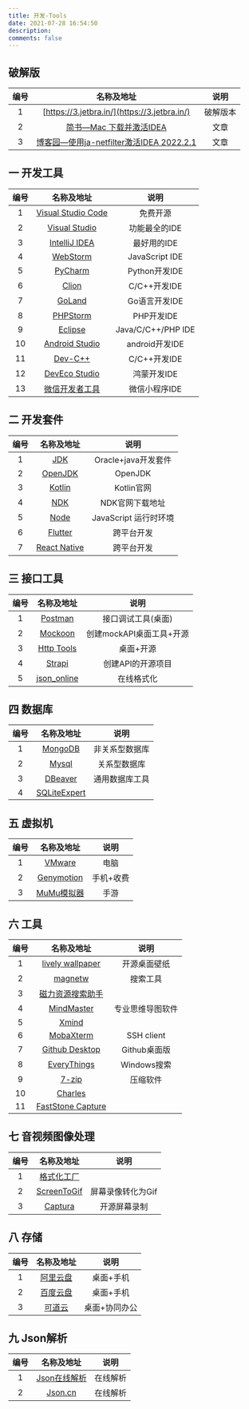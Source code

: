 ```yaml
---
title: 开发-Tools
date: 2021-07-28 16:54:50
description: 
comments: false
---
```

## 破解版

| 编号 |                          名称及地址                          |   说明   |
| :--: | :----------------------------------------------------------: | :------: |
|  1   |         [https://3.jetbra.in/](https://3.jetbra.in/)         | 破解版本 |
|  2   | [简书—Mac 下载并激活IDEA](https://www.jianshu.com/p/a296910b8433) |   文章   |
|  3   | [博客园—使用ja-netfilter激活IDEA 2022.2.1](https://www.cnblogs.com/yanglang/p/16818245.html) |   文章   |

## 一 开发工具

| 编号 |                          名称及地址                          |        说明        |
| :--: | :----------------------------------------------------------: | :----------------: |
|  1   |     [Visual Studio Code](https://code.visualstudio.com/)     |      免费开源      |
|  2   | [Visual Studio](https://visualstudio.microsoft.com/zh-hans/) |   功能最全的IDE    |
|  3   |       [IntelliJ IDEA](https://www.jetbrains.com/idea/)       |    最好用的IDE     |
|  4   |       [WebStorm](https://www.jetbrains.com/webstorm/)        |   JavaScript IDE   |
|  5   |        [PyCharm](https://www.jetbrains.com/pycharm/)         |   Python开发IDE    |
|  6   |          [Clion](https://www.jetbrains.com/clion/)           |    C/C++开发IDE    |
|  7   |           [GoLand](https://www.jetbrains.com/go/)            |   Go语言开发IDE    |
|  8   |       [PHPStorm](https://www.jetbrains.com/phpstorm/)        |     PHP开发IDE     |
|  9   |    [Eclipse](https://www.eclipse.org/downloads/packages/)    | Java/C/C++/PHP IDE |
|  10  | [Android Studio](https://developer.android.google.cn/studio#downloads) |   android开发IDE   |
|  11  |     [Dev-C++](https://bloodshed-dev-c.en.softonic.com/)      |    C/C++开发IDE    |
|  12  | [DevEco Studio](https://developer.huawei.com/consumer/cn/deveco_studio) |    鸿蒙开发IDE     |
|  13  | [微信开发者工具](https://developers.weixin.qq.com/miniprogram/dev/devtools/download.html) |   微信小程序IDE    |

## 二 开发套件

| 编号 |                          名称及地址                          |         说明          |
| :--: | :----------------------------------------------------------: | :-------------------: |
|  1   | [JDK](https://www.oracle.com/java/technologies/javase-downloads.html) |  Oracle+java开发套件  |
|  2   | [OpenJDK](https://adoptium.net/zh-CN/temurin/releases/?version=11) |        OpenJDK        |
|  3   |              [Kotlin](https://kotlinlang.org/)               |      Kotlin官网       |
|  4   |  [NDK](https://developer.android.google.cn/ndk/downloads/)   |    NDK官网下载地址    |
|  5   |              [Node](https://nodejs.org/zh-cn/)               | JavaScript 运行时环境 |
|  6   |               [Flutter](https://flutter.dev/)                |      跨平台开发       |
|  7   |           [React Native](http://reactnative.dev/)            |      跨平台开发       |

## 三 接口工具

| 编号 |                         名称及地址                          |           说明           |
| :--: | :---------------------------------------------------------: | :----------------------: |
|  1   |        [Postman](https://www.postman.com/downloads/)        |    接口调试工具(桌面)    |
|  2   |               [Mockoon](https://mockoon.com/)               | 创建mockAPI桌面工具+开源 |
|  3   |  [Http Tools](https://github.com/httptoolkit/httptoolkit)   |        桌面+开源         |
|  4   |                [Strapi](https://strapi.io/)                 |    创建API的开源项目     |
|  5   | [json_online](https://www.sojson.com/json/json_online.html) |        在线格式化        |

## 四 数据库

| 编号 |                        名称及地址                         |      说明      |
| :--: | :-------------------------------------------------------: | :------------: |
|  1   |         [MongoDB](https://www.mongodb.com/zh-cn)          | 非关系型数据库 |
|  2   |         [Mysql](https://www.mysql.com/downloads/)         |  关系型数据库  |
|  3   | [DBeaver](https://dbeaver.io/2021/07/18/dbeaver-21-1-3/)  | 通用数据库工具 |
|  4   | [SQLiteExpert](http://www.sqliteexpert.com/download.html) |                |

## 五 虚拟机

| 编号 |                名称及地址                 |   说明    |
| :--: | :---------------------------------------: | :-------: |
|  1   |     [VMware](https://www.vmware.com/)     |   电脑    |
|  2   | [Genymotion](https://www.genymotion.com/) | 手机+收费 |
|  3   |    [MuMu模拟器](https://mumu.163.com/)    |   手游    |

## 六 工具
| 编号 |                          名称及地址                          |       说明       |
| :--: | :----------------------------------------------------------: | :--------------: |
|  1   | [lively wallpaper](https://github.com/rocksdanister/lively)  |   开源桌面壁纸   |
|  2   |       [magnetw](https://github.com/xiandanin/magnetW)        |     搜索工具     |
|  3   | [磁力资源搜索助手](https://www.mefcl.com/btresourcesearch/896) |                  |
|  4   | [MindMaster](https://www.edrawsoft.cn/mindmaster/lp-1.html)  | 专业思维导图软件 |
|  5   |                [Xmind](https://www.xmind.cn/)                |                  |
|  6   |         [MobaXterm](https://mobaxterm.mobatek.net/)          |    SSH client    |
|  7   |        [Github Desktop](https://desktop.github.com/)         |   Github桌面版   |
|  8   |      [EveryThings](https://everything.en.softonic.com/)      |   Windows搜索    |
|  9   |               [7-zip](https://www.7-zip.org/)                |     压缩软件     |
|  10  |           [Charles](https://www.charlesproxy.com/)           |                  |
|  11  | [FastStone Capture](https://faststone-capture.en.softonic.com/) |                  |

## 七 音视频图像处理

| 编号 |                 名称及地址                 |       说明        |
| :--: | :----------------------------------------: | :---------------: |
|  1   |   [格式化工厂](http://www.pcgeshi.com/)    |                   |
|  2   | [ScreenToGif](https://www.screentogif.com) | 屏幕录像转化为Gif |
|  3   | [Captura](https://captura.updatestar.com/) |   开源屏幕录制    |

## 八 存储

| 编号 |                名称及地址                |     说明      |
| :--: | :--------------------------------------: | :-----------: |
|  1   | [阿里云盘](https://www.aliyundrive.com/) |   桌面+手机   |
|  2   |    [百度云盘](https://pan.baidu.com)     |   桌面+手机   |
|  3   |     [可道云](https://kodcloud.com/)      | 桌面+协同办公 |

## 九 Json解析

| 编号 |               名称及地址               |   说明   |
| :--: | :------------------------------------: | :------: |
|  1   | [Json在线解析](https://www.sojson.com) | 在线解析 |
|  2   |     [Json.cn](https://www.json.cn)     | 在线解析 |

